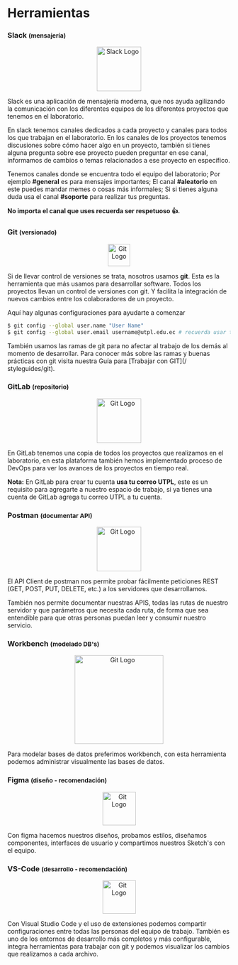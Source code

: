# Herramientas 
  
### Slack <small>(mensajería)</small> 
  
<p align="center"> 
<img src="https://cdn.brandfolder.io/5H442O3W/at/pl546j-7le8zk-838dm2/Slack_RGB.svg" alt="Slack Logo" height="100px"> 
</p> 
  
Slack es una aplicación de mensajería moderna, que nos ayuda agilizando la comunicación con los diferentes equipos de los diferentes proyectos que tenemos en el laboratorio. 
  
En slack tenemos canales dedicados a cada proyecto y canales para todos los que trabajan en el laboratorio. En los canales de los proyectos tenemos discusiones sobre cómo hacer algo en un proyecto, también si tienes alguna pregunta sobre ese proyecto pueden preguntar en ese canal, informamos de cambios o temas relacionados a ese proyecto en específico. 
  
Tenemos canales donde se encuentra todo el equipo del laboratorio; Por ejemplo **#general** es para mensajes importantes; El canal **#aleatorio** en este puedes mandar memes o cosas más informales; Si si tienes alguna duda usa el canal **#soporte** para realizar tus preguntas. 
  
**No importa el canal que uses recuerda ser respetuoso 👍.** 
  
<!-- <a><img src="https://cdn.brandfolder.io/5H442O3W/at/pl54cs-bd9mhs-47n26k/btn-add-to-slack.svg" alt="Slack Logo" height="150px" height="44px"></a> --> 
  
### Git <small>(versionado)</small> 
  
<p align="center"> 
<img src="https://www.git-scm.com/images/logo@2x.png" alt="Git Logo" height="50px"> 
</p> 
  
Si de llevar control de versiones se trata, nosotros usamos **git**. Esta es la herramienta que más usamos para desarrollar software. Todos los proyectos llevan un control de versiones con git. Y facilita la integración de nuevos cambios entre los colaboradores de un proyecto. 
  
Aquí hay algunas configuraciones para ayudarte a comenzar

```sh 
$ git config --global user.name "User Name"
$ git config --global user.email username@utpl.edu.ec # recuerda usar tu correo UTPL 
``` 
  
También usamos las ramas de git para no afectar al trabajo de los demás al momento de desarrollar. Para conocer más sobre las ramas y buenas prácticas con git visita nuestra Guía para [Trabajar con GIT](/ styleguides/git).

### GitLab <small>(repositorio)</small> 
  
<p align="center"> 
<img src="https://about.gitlab.com/images/press/logo/png/gitlab-logo-gray-rgb.png" alt="Git Logo" height="100px"> 
</p> 
  
En GitLab tenemos una copia de todos los proyectos que realizamos en el laboratorio, en esta plataforma también hemos implementado proceso de DevOps para ver los avances de los proyectos en tiempo real. 
  
**Nota:** En GitLab para crear tu cuenta **usa tu correo UTPL**, este es un requisito para agregarte a nuestro espacio de trabajo, si ya tienes una cuenta de GitLab agrega tu correo UTPL a tu cuenta. 
  
### Postman <small>(documentar API)</small> 
  
<p align="center"> 
<img src="https://apitesting.jamesmessinger.com/assets/img/postman/logo.png" alt="Git Logo" height="100px"> 
</p> 
  
El API Client de postman nos permite probar fácilmente peticiones REST (GET, POST, PUT, DELETE, etc.) a los servidores que desarrollamos. 
  
También nos permite documentar nuestras APIS, todas las rutas de nuestro servidor y que parámetros que necesita cada ruta, de forma que sea entendible para que otras personas puedan leer y consumir nuestro servicio. 
  
### Workbench <small>(modelado DB's)</small> 
  
<p align="center"> 
<img src="http://komar.edu.iq/it/wp-content/uploads/2018/04/mysql_workbench_service_provider_india.jpg" alt="Git Logo" height="200px"> 
</p> 
  
Para modelar bases de datos preferimos workbench, con esta herramienta podemos administrar visualmente las bases de datos. 
  
### Figma <small>(diseño - recomendación)</small> 
  
<p align="center"> 
<img src="https://symbols.getvecta.com/stencil_80/26_figma.b2df10c4bd.svg" alt="Git Logo" height="75px"> 
</p> 
  
Con figma hacemos nuestros diseños, probamos estilos, diseñamos componentes, interfaces de usuario y compartimos nuestros Sketch's con el equipo. 
  
### VS-Code <small>(desarrollo - recomendación)</small> 
  
<p align="center"> 
<img src="https://code.visualstudio.com/assets/updates/1_35/logo-stable.png" alt="Git Logo" height="75px"> 
</p> 
  
Con Visual Studio Code y el uso de extensiones podemos compartir configuraciones entre todas las personas del equipo de trabajo. También es uno de los entornos de desarrollo más completos y más configurable, integra herramientas para trabajar con git y podemos visualizar los cambios que realizamos a cada archivo. 
 
